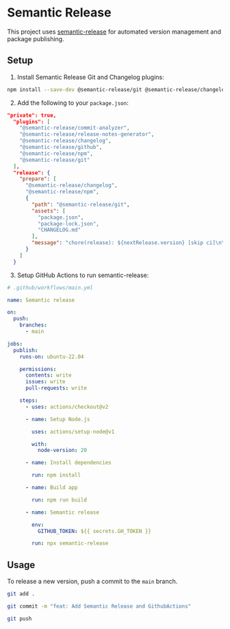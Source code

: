 # Semantic Release

This project uses [semantic-release](https://github.com/semantic-release/semantic-release) for automated version management and package publishing.

## Setup

1. Install Semantic Release Git and Changelog plugins:

```bash
npm install --save-dev @semantic-release/git @semantic-release/changelog
```

2. Add the following to your `package.json`:

```json
"private": true,
  "plugins": [
    "@semantic-release/commit-analyzer",
    "@semantic-release/release-notes-generator",
    "@semantic-release/changelog",
    "@semantic-release/github",
    "@semantic-release/npm",
    "@semantic-release/git"
  ],
  "release": {
    "prepare": [
      "@semantic-release/changelog",
      "@semantic-release/npm",
      {
        "path": "@semantic-release/git",
        "assets": [
          "package.json",
          "package-lock.json",
          "CHANGELOG.md"
        ],
        "message": "chore(release): ${nextRelease.version} [skip ci]\n\n${nextRelease.notes}"
      }
    ]
  }
```

3. Setup GitHub Actions to run semantic-release:

```yaml
# .github/workflows/main.yml
```

```yaml
name: Semantic release

on:
  push:
    branches:
      - main

jobs:
  publish:
    runs-on: ubuntu-22.04

    permissions:
      contents: write
      issues: write
      pull-requests: write

    steps:
      - uses: actions/checkout@v2

      - name: Setup Node.js

        uses: actions/setup-node@v1

        with:
          node-version: 20

      - name: Install dependencies

        run: npm install

      - name: Build app

        run: npm run build

      - name: Semantic release

        env:
          GITHUB_TOKEN: ${{ secrets.GH_TOKEN }}

        run: npx semantic-release
```

## Usage

To release a new version, push a commit to the `main` branch.

```bash
git add .

git commit -m "feat: Add Semantic Release and GithubActions"

git push
```
